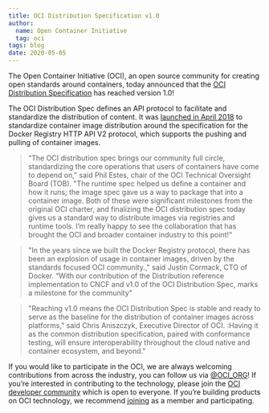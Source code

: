 ```yaml
---
title: OCI Distribution Specification v1.0
author:
  name: Open Container Initiative
  tag: oci
tags: blog
date: 2020-05-05
---
```


The Open Container Initiative (OCI), an open source community for creating open standards around containers, today announced that the [OCI Distribution Specification](https://github.com/opencontainers/distribution-spec) has reached version 1.0!

The OCI Distribution Spec defines an API protocol to facilitate and standardize the distribution of content. It was [launched in April 2018](https://www.linuxfoundation.org/en/press-release/open-container-initiative-announces-distribution-specification-project/) to standardize container image distribution around the specification for the Docker Registry HTTP API V2 protocol, which supports the pushing and pulling of container images. 

> “The OCI distribution spec brings our community full circle, standardizing the core operations that users of containers have come to depend on," said Phil Estes, chair of the OCI Technical Oversight Board (TOB). "The runtime spec helped us define a container and how it runs; the image spec gave us a way to package that into a container image. Both of these were significant milestones from the original OCI charter, and finalizing the OCI distribution spec today gives us a standard way to distribute images via registries and runtime tools. I’m really happy to see the collaboration that has brought the OCI and broader container industry to this point!"

> "In the years since we built the Docker Registry protocol, there has been an explosion of usage in container images, driven by the standards focused OCI community.," said Justin Cormack, CTO of Docker. “With our contribution of the Distribution reference implementation to CNCF and v1.0 of the OCI Distribution Spec, marks a milestone for the community"

> "Reaching v1.0 means the OCI Distribution Spec is stable and ready to serve as the baseline for the distribution of container images across platforms," said Chris Aniszczyk, Executive Director of OCI. :Having it as the common distribution specification, paired with conformance testing, will ensure interoperability throughout the cloud native and container ecosystem, and beyond."

If you would like to participate in the OCI, we are always welcoming contributions from across the industry, you can follow us via [@OCI_ORG](https://twitter.com/oci_org?lang=en)!  If you’re interested in contributing to the technology, please join the [OCI developer community](/community) which is open to everyone. If you’re building products on OCI technology, we recommend [joining](/join) as a member and participating.